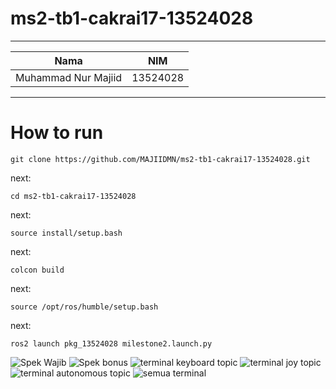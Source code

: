 # ms2-tb1-cakrai17-13524028
---
|Nama|NIM|
|----|---|
|Muhammad Nur Majiid|13524028|
---
# How to run

```
git clone https://github.com/MAJIIDMN/ms2-tb1-cakrai17-13524028.git
```
next:
```
cd ms2-tb1-cakrai17-13524028
```
next:
```
source install/setup.bash
```
next:
```
colcon build
```
next:
```
source /opt/ros/humble/setup.bash
```
next:
```
ros2 launch pkg_13524028 milestone2.launch.py
```
![Spek Wajib](https://i.imgur.com/J0STQDx.png)
![Spek bonus](https://i.imgur.com/4om2fk4.png)
![terminal keyboard topic](https://i.imgur.com/DqXvRNz.png)
![terminal joy topic](https://i.imgur.com/hkka40m.png)
![terminal autonomous topic](https://i.imgur.com/9ZHsylJ.png)
![semua terminal](https://i.imgur.com/ZJiU52u.png)
